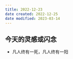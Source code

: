 ```yaml
---
title: 2022-12-23
date created: 2022-12-25
date modified: 2023-03-14
---
```


## 今天的灵感或闪念

- 凡人终有一死，凡人终有一阳
